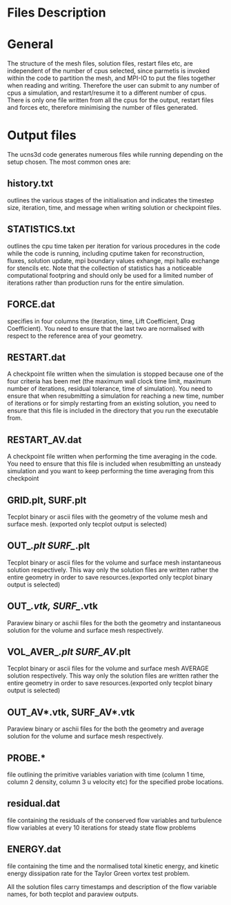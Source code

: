 # Files Description

General
==============

The structure of the mesh files, solution files, restart files etc, are 
independent of the number of cpus selected, since parmetis is invoked 
within the code to partition the mesh, and MPI-IO to put the files together
when reading and writing.
Therefore the user can submit to any number of cpus a simulation, and 
restart/resume it to a different number of cpus. There is only one file 
written from all the cpus for the output, restart files and forces etc,
therefore minimising the number of files generated.


Output files
==============

The ucns3d code generates numerous files while running depending on the setup chosen. The most common ones are:

history.txt
-----------------------------------------------------
outlines the various stages of the initialisation and indicates the timestep size, iteration, 
time, and message when writing solution or checkpoint files.

STATISTICS.txt
-----------------------------------------------------
outlines the cpu time taken per iteration  for various procedures in the code while the code is running,
including cputime taken for reconstruction, fluxes, solution update, mpi boundary values exhange, mpi hallo exchange for stencils etc. 
Note that the collection of statistics has a noticeable computational footpring and should only be used for a limited number of 
iterations rather than production runs for the entire simulation.

FORCE.dat 
-----------------------------------------------------
specifies in four columns the (iteration, time, Lift Coefficient, Drag Coefficient). You need to ensure that
the last two are normalised with respect to the reference area of your geometry.

RESTART.dat
-----------------------------------------------------
A checkpoint file written when the simulation is stopped because one of the four criteria has been met 
(the maximum wall clock time limit, maximum number of iterations, residual tolerance, time of simulation). You need to ensure
that when resubmitting a simulation for reaching a new time, number of iterations or for simply restarting from an existing 
solution, you need to ensure that this file is included in the directory that you run the executable from.

RESTART_AV.dat
-----------------------------------------------------
A checkpoint file written when performing the time averaging in the code. You need to ensure that this file
is included when resubmitting an unsteady simulation and you want to keep performing the time averaging from this checkpoint

GRID.plt, SURF.plt
-----------------------------------------------------
Tecplot binary or ascii files with the geometry of the volume mesh and surface mesh. (exported only 
tecplot output is selected)

OUT_*.plt SURF_*.plt
-----------------------------------------------------
Tecplot binary or ascii files for the volume and surface mesh instantaneous solution respectively.
This way only the solution files are written rather the entire geometry in order to save resources.(exported only tecplot 
binary output is selected)

OUT_*.vtk, SURF_*.vtk
-----------------------------------------------------
Paraview binary or aschii files for the both the geometry and instantaneous solution for the 
volume and surface mesh respectively.

VOL_AVER_*.plt SURF_AV*.plt
-----------------------------------------------------
Tecplot binary or ascii files for the volume and surface mesh AVERAGE solution respectively. 
This way only the solution files are written rather the entire geometry in order to save resources.(exported only tecplot 
binary output is selected)

OUT_AV*.vtk, SURF_AV*.vtk
-----------------------------------------------------
Paraview binary or aschii files for the both the geometry and average solution for the volume 
and surface mesh respectively.

PROBE.* 
-----------------------------------------------------
file outlining the primitive variables variation with time (column 1 time, column 2 density, column 3 u velocity
etc) for the specified probe locations.

residual.dat 
-----------------------------------------------------
file containing the residuals of the conserved flow variables and turbulence flow variables at every 10 
iterations for steady state flow problems

ENERGY.dat
-----------------------------------------------------

file containing the time and the normalised total kinetic energy, and kinetic energy dissipation rate for
the Taylor Green vortex test problem.

All the solution files carry timestamps and description of the flow variable names, for both tecplot and paraview outputs.
